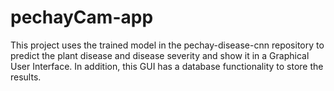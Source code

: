 # pechayCam-app
This project uses the trained model in the pechay-disease-cnn  repository to predict the plant disease and disease severity and show it in a Graphical User Interface. In addition, this GUI has a database functionality to store the results. 
